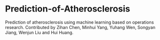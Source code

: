 # Prediction-of-Atherosclerosis
Prediction of atherosclerosis using machine learning based on operations research. Contributed by Zihan Chen, Minhui Yang, Yuhang Wen, Songyan Jiang, Wenjun Liu and Hui Huang.
